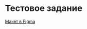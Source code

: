 # Тестовое задание

<!-- [Перейти на сайт](https://vera-bagrova.github.io/spartspro/) -->

[Макет в Figma](https://www.figma.com/design/rzc7AEVaSazZByhZ19GEwC/Тестовое-задание?node-id=0-1&p=f&t=IRTewpMzFpNkRajV-0)
